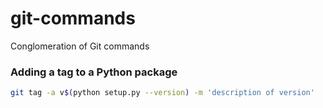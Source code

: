 # git-commands
Conglomeration of Git commands

### Adding a tag to a Python package
```sh
git tag -a v$(python setup.py --version) -m 'description of version'
```
